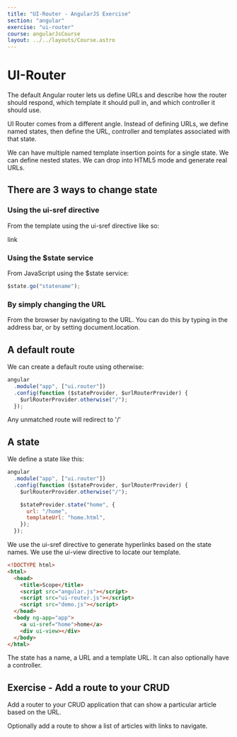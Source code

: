 ```yaml
---
title: "UI-Router - AngularJS Exercise"
section: "angular"
exercise: "ui-router"
course: angularJsCourse
layout: ../../layouts/Course.astro
---
```


# UI-Router

The default Angular router lets us define URLs and describe how the router should respond, which template it should pull in, and which controller it should use.

UI Router comes from a different angle. Instead of defining URLs, we define named states, then define the URL, controller and templates associated with that state.

We can have multiple named template insertion points for a single state. We can define nested states. We can drop into HTML5 mode and generate real URLs.

## There are 3 ways to change state

### Using the ui-sref directive

From the template using the ui-sref directive like so:

<a ui-sref="statename">link</a>

### Using the $state service

From JavaScript using the $state service:

```js
$state.go("statename");
```

### By simply changing the URL

From the browser by navigating to the URL. You can do this by typing in the address bar, or by setting document.location.

## A default route

We can create a default route using otherwise:

```js
angular
  .module("app", ["ui.router"])
  .config(function ($stateProvider, $urlRouterProvider) {
    $urlRouterProvider.otherwise("/");
  });
```

Any unmatched route will redirect to '/'

## A state

We define a state like this:

```js
angular
  .module("app", ["ui.router"])
  .config(function ($stateProvider, $urlRouterProvider) {
    $urlRouterProvider.otherwise("/");

    $stateProvider.state("home", {
      url: "/home",
      templateUrl: "home.html",
    });
  });
```

We use the ui-sref directive to generate hyperlinks based on the state names. We use the ui-view directive to locate our template.

```html
<!DOCTYPE html>
<html>
  <head>
    <title>Scope</title>
    <script src="angular.js"></script>
    <script src="ui-router.js"></script>
    <script src="demo.js"></script>
  </head>
  <body ng-app="app">
    <a ui-sref="home">home</a>
    <div ui-view></div>
  </body>
</html>
```

The state has a name, a URL and a template URL. It can also optionally have a controller.

<section class="exercise">

## Exercise - Add a route to your CRUD

Add a router to your CRUD application that can show a particular article based on the URL.

Optionally add a route to show a list of articles with links to navigate.
